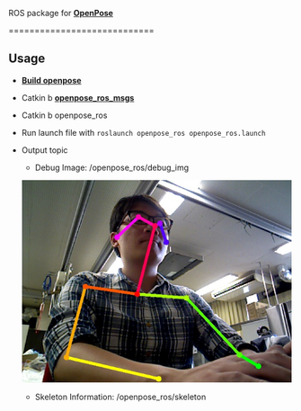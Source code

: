 ROS package for [**OpenPose**](https://github.com/CMU-Perceptual-Computing-Lab/openpose)

============================

## Usage
 - [**Build openpose**](https://github.com/CMU-Perceptual-Computing-Lab/openpose#installation-reinstallation-and-uninstallation)
 - Catkin b [**openpose_ros_msgs**](https://github.com/bajsk/openpose_ros)
 - Catkin b openpose_ros
 - Run launch file with `roslaunch openpose_ros openpose_ros.launch`
 - Output topic
   + Debug Image: /openpose_ros/debug_img
   <p align="center">
    <img src="doc/media/openpose.jpg", width="480">
   </p>
   
   + Skeleton Information: /openpose_ros/skeleton
